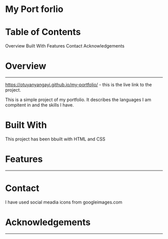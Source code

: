 # My Port forlio
 
# Table of Contents
 Overview
 Built With
 Features
 Contact
 Acknowledgements


 # Overview 
 ------------
 https://otuyanyangayi.github.io/my-portfolio/ - this is the live link to the project.
 
 This is a simple project of my portfolio. It describes the languages I am compitent in and the  skills I have.
 
 # Built With
 This project has been bbuilt with HTML and CSS 
 
 # Features 
 --------
 
 # Contact 
 I have used social meadia icons from googleimages.com 
 
 # Acknowledgements 
 ---------------
